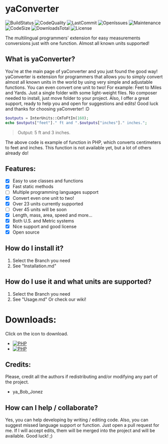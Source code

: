 # yaConverter
![BuildStatus](https://img.shields.io/appveyor/ci/yaBobJonez/yaConverter)
![CodeQuality](https://img.shields.io/codefactor/grade/github/yaBobJonez/yaConverter)
![LastCommit](https://img.shields.io/github/last-commit/yaBobJonez/yaConverter)
![OpenIssues](https://img.shields.io/github/issues/yaBobJonez/yaConverter)
![Maintenance](https://img.shields.io/maintenance/yes/2025)
![CodeSize](https://img.shields.io/github/languages/code-size/yaBobJonez/yaConverter)
![DownloadsTotal](https://img.shields.io/github/downloads/yaBobJonez/yaConverter/total)
![License](https://badgen.net/badge/license/DERL/green)

The multilingual programmers' extension for easy measurements conversions just with one function. Almost all known units supported!

What is yaConverter?
-----
You're at the main page of yaConverter and you just found the good way! yaConverter is extension for programmers that allows you to simply convert almost all known units in the world by using very simple and adjustable functions. You can even convert one unit to two! For example: Feet to Miles and Yards. Just a single folder with some light-weight files. No composer needed to install, just move folder to your project. Also, I offer a great support, ready to help you and open for suggestions and edits! Good luck and thanks for choosing yaConverter! :D
```php
$outputs = InterUnits::CmToFtIn(160);
echo $outputs["feet"]." ft and ".$outputs["inches"]." inches.";
```
> Output: 5 ft and 3 inches.

The above code is example of function in PHP, which converts centimeters to feet and inches.
This function is not available yet, but a lot of others already do!

Features:
-----
- [X] Easy to use classes and functions
- [X] Fast static methods
- [ ] Multiple programming languages support
- [X] Convert even one unit to two!
- [X] Over 23 units currently supported
- [ ] Over 45 units will be soon
- [X] Length, mass, area, speed and more...
- [X] Both U.S. and Metric systems
- [X] Nice support and good license
- [X] Open source

How do I install it?
-----
1. Select the Branch you need
2. See "Installation.md"

How do I use it and what units are supported?
-----
1. Select the Branch you need
2. See "Usage.md"
Or check our wiki!

Downloads:
=====
Click on the icon to download.
- [![PHP](https://badgen.net/badge/PHP/0.9/green)](https://github.com/yaBobJonez/yaConverter/releases/tag/php)
- [![PHP](https://badgen.net/badge/Java/Coming%20soon/red)](#)

Credits:
-----
Please, credit all the authors if redistributing and/or modifying any part of the project.
- ya_Bob_Jonez

How can I help / collaborate?
-----
Yes, you can help developing by writing / editing code. Also, you can suggest missed language support or function.
Just open a pull request for me. If I will accept edits, them will be merged into the project and will be available.
Good luck! ;)
